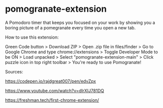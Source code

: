 # pomogranate-extension
A Pomodoro timer that keeps you focused on your work by showing you a boring picture of a pomegranate every time you open a new tab.

How to use this extension:

Green Code button > Download ZIP > Open .zip file in files/finder >
Go to Google Chrome and type chrome://extensions > Toggle Developer Mode to be ON >
Load unpacked > Select "pomogranate-extension-main" > Click puzzle icon in top right toolbar >
You're ready to use Pomogranate!


Sources:

https://codepen.io/rajdgreat007/pen/edvZpx

https://www.youtube.com/watch?v=dIrXIJ781DQ

https://freshman.tech/first-chrome-extension/


